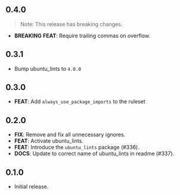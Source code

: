## 0.4.0

> Note: This release has breaking changes.

 - **BREAKING** **FEAT**: Require trailing commas on overflow.

## 0.3.1

- Bump ubuntu_lints to `4.0.0`
 
## 0.3.0
 
 - **FEAT**: Add `always_use_package_imports` to the ruleset

## 0.2.0

 - **FIX**: Remove and fix all unnecessary ignores.
 - **FEAT**: Activate ubuntu_lints.
 - **FEAT**: Introduce the `ubuntu_lints` package (#336).
 - **DOCS**: Update to correct name of ubuntu_lints in readme (#337).

## 0.1.0

 * Initial release.
